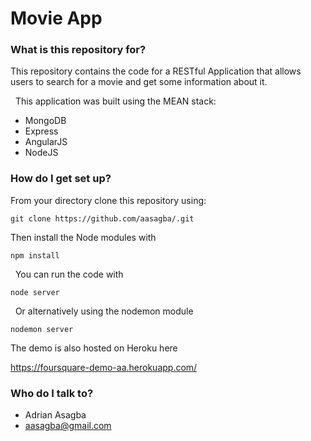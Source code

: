 # Movie App

### What is this repository for?

This repository contains the code for a RESTful Application that allows users to search for a movie and get some information about it.

  This application was built using the MEAN stack:

* MongoDB 
* Express 
* AngularJS 
* NodeJS

### How do I get set up?

From your directory clone this repository using:

    git clone https://github.com/aasagba/.git  

Then install the Node modules with

    npm install

  You can run the code with

    node server

  Or alternatively using the nodemon module

    nodemon server
    
The demo is also hosted on Heroku here

https://foursquare-demo-aa.herokuapp.com/

### Who do I talk to?

* Adrian Asagba
* aasagba@gmail.com 
